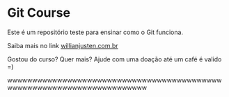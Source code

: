 # Git Course

Este é um repositório teste para ensinar como o Git funciona.

Saiba mais no link [willianjusten.com.br](http://willianjusten.com.br)

Gostou do curso? Quer mais? Ajude com uma doação até um café é valido =)

wwwwwwwwwwwwwwwwwwwwwwwwwwwwwwwwwwwwwwwwwwwwwwwwwwwwwwwwwwwwwwwwwwwwwww
